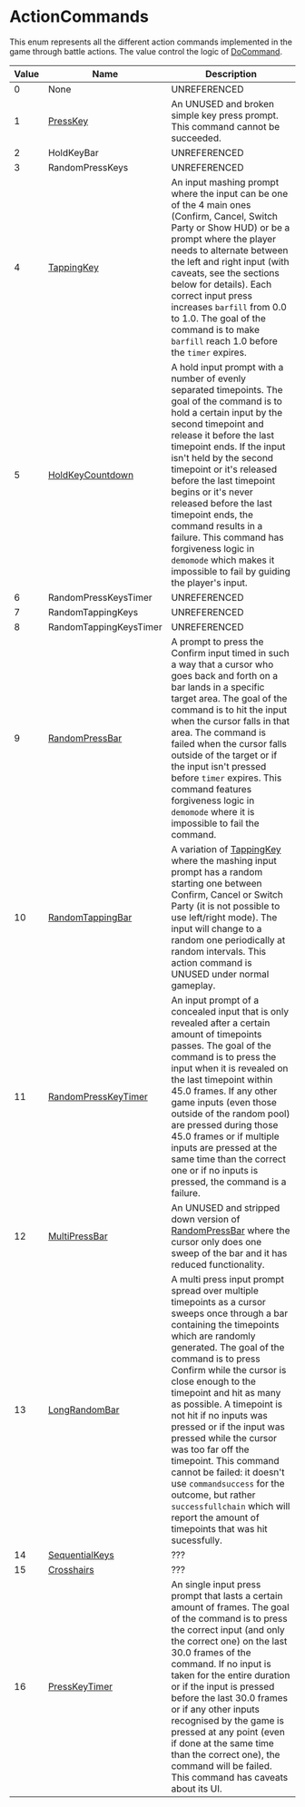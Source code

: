 # ActionCommands
This enum represents all the different action commands implemented in the game through battle actions. The value control the logic of [DoCommand](DoCommand.md).

|Value|Name|Description|
|-----|----|-----------|
|0|None|UNREFERENCED|
|1|[PressKey](Action%20commands/PressKey.md)|An UNUSED and broken simple key press prompt. This command cannot be succeeded.|
|2|HoldKeyBar|UNREFERENCED|
|3|RandomPressKeys|UNREFERENCED|
|4|[TappingKey](Action%20commands/TappingKey.md)|An input mashing prompt where the input can be one of the 4 main ones (Confirm, Cancel, Switch Party or Show HUD) or be a prompt where the player needs to alternate between the left and right input (with caveats, see the sections below for details). Each correct input press increases `barfill` from 0.0 to 1.0. The goal of the command is to make `barfill` reach 1.0 before the `timer` expires.|
|5|[HoldKeyCountdown](Action%20commands/HoldKeyCountdown.md)|A hold input prompt with a number of evenly separated timepoints. The goal of the command is to hold a certain input by the second timepoint and release it before the last timepoint ends. If the input isn't held by the second timepoint or it's released before the last timepoint begins or it's never released before the last timepoint ends, the command results in a failure. This command has forgiveness logic in `demomode` which makes it impossible to fail by guiding the player's input.|
|6|RandomPressKeysTimer|UNREFERENCED|
|7|RandomTappingKeys|UNREFERENCED|
|8|RandomTappingKeysTimer|UNREFERENCED|
|9|[RandomPressBar](Action%20commands/RandomPressBar.md)|A prompt to press the Confirm input timed in such a way that a cursor who goes back and forth on a bar lands in a specific target area. The goal of the command is to hit the input when the cursor falls in that area. The command is failed when the cursor falls outside of the target or if the input isn't pressed before `timer` expires. This command features forgiveness logic in `demomode` where it is impossible to fail the command.|
|10|[RandomTappingBar](Action%20commands/RandomTappingBar.md)|A variation of [TappingKey](TappingKey.md) where the mashing input prompt has a random starting one between Confirm, Cancel or Switch Party (it is not possible to use left/right mode). The input will change to a random one periodically at random intervals. This action command is UNUSED under normal gameplay.|
|11|[RandomPressKeyTimer](Action%20commands/RandomPressKeyTimer.md)|An input prompt of a concealed input that is only revealed after a certain amount of timepoints passes. The goal of the command is to press the input when it is revealed on the last timepoint within 45.0 frames. If any other game inputs (even those outside of the random pool) are pressed during those 45.0 frames or if multiple inputs are pressed at the same time than the correct one or if no inputs is pressed, the command is a failure.|
|12|[MultiPressBar](Action%20commands/MultiPressBar.md)|An UNUSED and stripped down version of [RandomPressBar](RandomPressBar.md) where the cursor only does one sweep of the bar and it has reduced functionality.|
|13|[LongRandomBar](Action%20commands/LongRandomBar.md)|A multi press input prompt spread over multiple timepoints as a cursor sweeps once through a bar containing the timepoints which are randomly generated. The goal of the command is to press Confirm while the cursor is close enough to the timepoint and hit as many as possible. A timepoint is not hit if no inputs was pressed or if the input was pressed while the cursor was too far off the timepoint. This command cannot be failed: it doesn't use `commandsuccess` for the outcome, but rather `successfullchain` which will report the amount of timepoints that was hit sucessfully.|
|14|[SequentialKeys](Action%20commands/SequentialKeys.md)|???|
|15|[Crosshairs](Action%20commands/Crosshairs.md)|???|
|16|[PressKeyTimer](Action%20commands/PressKeyTimer.md)|An single input press prompt that lasts a certain amount of frames. The goal of the command is to press the correct input (and only the correct one) on the last 30.0 frames of the command. If no input is taken for the entire duration or if the input is pressed before the last 30.0 frames or if any other inputs recognised by the game is pressed at any point (even if done at the same time than the correct one), the command will be failed. This command has caveats about its UI.|
